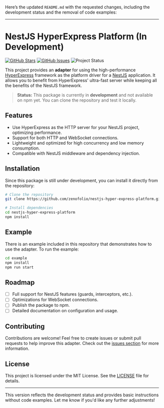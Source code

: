 Here’s the updated `README.md` with the requested changes, including the development status and the removal of code examples:

---

# NestJS HyperExpress Platform (In Development)

[![GitHub Stars](https://img.shields.io/github/stars/zenofolio/nestjs-hyper-express-platform.svg)](https://github.com/zenofolio/nestjs-hyper-express-platform/stargazers)
[![GitHub Issues](https://img.shields.io/github/issues/zenofolio/nestjs-hyper-express-platform.svg)](https://github.com/zenofolio/nestjs-hyper-express-platform/issues)
![Project Status](https://img.shields.io/badge/status-development-yellow.svg)

This project provides an **adapter** for using the high-performance [HyperExpress](https://github.com/kartikk221/hyper-express) framework as the platform driver for a [NestJS](https://nestjs.com) application. It allows you to benefit from HyperExpress' ultra-fast server while keeping all the benefits of the NestJS framework.

> **Status:** This package is currently in **development** and not available on npm yet. You can clone the repository and test it locally.

## Features

- Use HyperExpress as the HTTP server for your NestJS project, optimizing performance.
- Support for both HTTP and WebSocket connections.
- Lightweight and optimized for high concurrency and low memory consumption.
- Compatible with NestJS middleware and dependency injection.

## Installation

Since this package is still under development, you can install it directly from the repository:

```bash
# Clone the repository
git clone https://github.com/zenofolio/nestjs-hyper-express-platform.git

# Install dependencies
cd nestjs-hyper-express-platform
npm install
```

## Example

There is an example included in this repository that demonstrates how to use the adapter. To run the example:

```bash
cd example
npm install
npm run start
```

## Roadmap

- [ ] Full support for NestJS features (guards, interceptors, etc.).
- [ ] Optimizations for WebSocket connections.
- [ ] Publish the package to npm.
- [ ] Detailed documentation on configuration and usage.

## Contributing

Contributions are welcome! Feel free to create issues or submit pull requests to help improve this adapter. Check out the [issues section](https://github.com/zenofolio/nestjs-hyper-express-platform/issues) for more information.

## License

This project is licensed under the MIT License. See the [LICENSE](LICENSE) file for details.

---

This version reflects the development status and provides basic instructions without code examples. Let me know if you'd like any further adjustments!